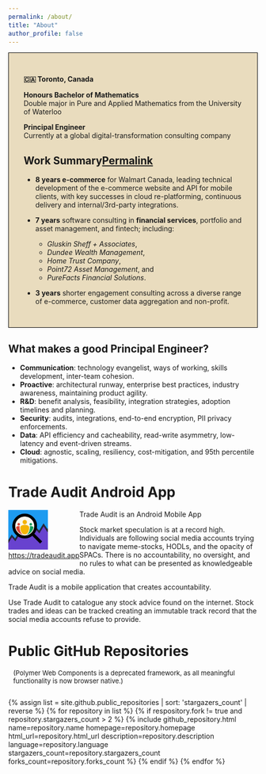 ```yaml
---
permalink: /about/
title: "About"
author_profile: false
---
```


<div style="
  border: 1px solid black;
  background-image: url('/assets/images/about_full.jpg');
  background-size: cover;
  background-blend-mode: soft-light;
  background-color: #e9dcbe;
  padding: 30px;"
>
  <p><strong>🇨🇦 Toronto, Canada</strong></p>

  <p><strong>Honours Bachelor of Mathematics</strong><br>
  Double major in Pure and Applied Mathematics from the University of Waterloo</p>
  
  <p><strong>Principal Engineer</strong><br>
  Currently at a global digital-transformation consulting company</p>
  
  <h2 id="work-summary">Work Summary<a class="header-link" href="#work-summary" title="Permalink"><span class="sr-only">Permalink</span><i class="fas fa-link"></i></a></h2>

  <ul>
    <li>
      <p><strong>8 years e-commerce</strong> for Walmart Canada, leading technical development of the e-commerce website and API for mobile clients,
  with key successes in cloud re-platforming, continuous delivery and internal/3rd-party integrations.</p>
    </li>
    <li>
      <p><strong>7 years</strong> software consulting in <strong>financial services</strong>, portfolio and asset management, and fintech;
  including: 
        <ul>
          <li><em>Gluskin Sheff + Associates</em>,</li>
          <li><em>Dundee Wealth Management</em>,</li>
          <li><em>Home Trust Company</em>,</li>
          <li><em>Point72 Asset Management</em>, and</li>
          <li><em>PureFacts Financial Solutions</em>.</li>
        </ul>
    </li>
    <li>
      <p><strong>3 years</strong> shorter engagement consulting across a diverse range of e-commerce, customer data aggregation and non-profit.</p>
    </li>
  </ul>
</div>

## What makes a good Principal Engineer?

- **Communication**: technology evangelist, ways of working, skills development, inter-team cohesion.
- **Proactive**: architectural runway, enterprise best practices, industry awareness, maintaining product agility.
- **R&D**: benefit analysis, feasibility, integration strategies, adoption timelines and planning.
- **Security**: audits, integrations, end-to-end encryption, PII privacy enforcements.
- **Data**: API efficiency and cacheability, read-write asymmetry, low-latency and event-driven streams.
- **Cloud**: agnostic, scaling, resiliency, cost-mitigation, and 95th percentile mitigations.

# Trade Audit Android App

<div style="float:left">
 <img src="/assets/images/tradeaudit.png" title="Trade Audit Mobile App" style="width:80px" alt="Trade Audit"><br/>
 <a href="https://tradeaudit.app" target="_blank">https://tradeaudit.app</a>
</div>

Trade Audit is an Android Mobile App  


Stock market speculation is at a record high. Individuals are following social media accounts trying
to navigate meme-stocks, HODLs, and the opacity of SPACs. There is no accountability, no oversight, and 
 no rules to what can be presented as knowledgeable advice on social media.

Trade Audit is a mobile application that creates accountability.

Use Trade Audit to catalogue any stock advice found on the internet.  Stock trades and ideas can be tracked 
creating an immutable track record that the social media accounts refuse to provide.  


# Public GitHub Repositories

<p style="font-size:small;margin-left:10px;">(Polymer Web Components is a deprecated framework, as all meaningful functionality is now browser native.)</p>

<div style="display:flex;flex-wrap:wrap;-webkit-flex-wrap:wrap;list-style:none;padding-inline-start:0px;">

{% assign list = site.github.public_repositories | sort: 'stargazers_count' | reverse %}
{% for repository in list %}
{% if respository.fork != true and repository.stargazers_count > 2 %}
{%
  include github_repository.html
  name=repository.name
  homepage=repository.homepage
  html_url=repository.html_url
  description=repository.description
  language=repository.language
  stargazers_count=repository.stargazers_count
  forks_count=repository.forks_count
%}
{% endif %}
{% endfor %}
  
</div>
